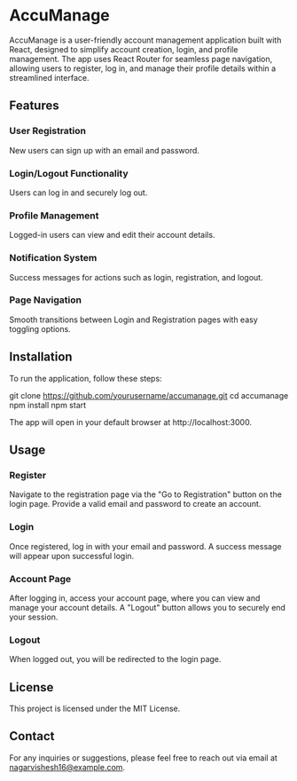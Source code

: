 # AccuManage

AccuManage is a user-friendly account management application built with React, designed to simplify account creation, login, and profile management. The app uses React Router for seamless page navigation, allowing users to register, log in, and manage their profile details within a streamlined interface.

## Features

### User Registration
New users can sign up with an email and password.

### Login/Logout Functionality
Users can log in and securely log out.

### Profile Management 
Logged-in users can view and edit their account details.

### Notification System
Success messages for actions such as login, registration, and logout.

### Page Navigation
Smooth transitions between Login and Registration pages with easy toggling options.

## Installation
To run the application, follow these steps:

git clone https://github.com/yourusername/accumanage.git
cd accumanage
npm install
npm start

The app will open in your default browser at http://localhost:3000.

## Usage
### Register
Navigate to the registration page via the "Go to Registration" button on the login page. Provide a valid email and password to create an account.

### Login
Once registered, log in with your email and password. A success message will appear upon successful login.

### Account Page
After logging in, access your account page, where you can view and manage your account details. A "Logout" button allows you to securely end your session.

### Logout
When logged out, you will be redirected to the login page.

## License
This project is licensed under the MIT License.

## Contact
For any inquiries or suggestions, please feel free to reach out via email at nagarvishesh16@example.com.